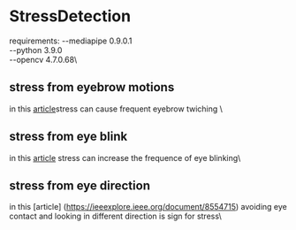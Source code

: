 # StressDetection
requirements:
--mediapipe 0.9.0.1\
--python 3.9.0\
--opencv 4.7.0.68\
## stress from eyebrow motions
in this [article](https://www.medicalnewstoday.com/articles/321191#:~:text=Eyebrow%20twitching%20can%20be%20caused,eyebrow%20moves%20or%20spasms%20involuntarily.)stress can cause frequent eyebrow twiching \
## stress from eye blink
in this [article](https://www.healthline.com/health/eye-health/eye-blinking#:~:text=When%20you%20are%20under%20stress,stress) stress can increase the frequence of eye blinking\
## stress from eye direction
in this [article] (https://ieeexplore.ieee.org/document/8554715) avoiding eye contact and looking in different direction is sign for stress\
